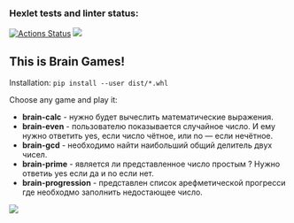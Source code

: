 ### Hexlet tests and linter status:
[![Actions Status](https://github.com/impuls64s/python-project-lvl1/workflows/hexlet-check/badge.svg)](https://github.com/impuls64s/python-project-lvl1/actions)
<a href="https://codeclimate.com/github/impuls64s/python-project-lvl1/maintainability"><img src="https://api.codeclimate.com/v1/badges/cf28bb5088a04b2b6842/maintainability" /></a>

<h2>This is Brain Games!</h2>
<p>Installation: <code>pip install --user dist/*.whl</code></p>

<p>Сhoose any game and play it:</p>
<ul>
  <li><b>brain-calc</b> - нужно будет вычеслить математические выражения.</li>   
  <li><b>brain-even</b> - пользователю показывается случайное число. И ему нужно ответить yes, если число чётное, или no — если нечётное.</li>
  <li><b>brain-gcd</b> - необходимо найти наибольший общий делитель двух чисел.</li>
  <li><b>brain-prime</b> - является ли представленное число простым ? Нужно ответиь yes если да и no если нет.</li>
  <li><b>brain-progression</b> - представлен список арефметической прогресси где необходмо заполнить недостающее число.</li>
</ul>
<a href="https://asciinema.org/a/528352" target="_blank"><img src="https://asciinema.org/a/528352.svg" /></a>
